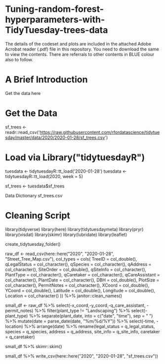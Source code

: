 # Tuning-random-forest-hyperparameters-with-TidyTuesday-trees-data
The details of the codeset and plots are included in the attached Adobe Acrobat reader (.pdf) file in this repository. 
You need to download the same to view the contents. There are referrals to other contents in BLUE colour also to follow.

A Brief Introduction
=====================

Get the data here

# Get the Data

sf_trees <- readr::read_csv('https://raw.githubusercontent.com/rfordatascience/tidytuesday/master/data/2020/2020-01-28/sf_trees.csv')

# Load via Library("tidytuesdayR")

tuesdata <- tidytuesdayR::tt_load('2020-01-28') 
tuesdata <- tidytuesdayR::tt_load(2020, week = 5)


sf_trees <- tuesdata$sf_trees

Data Dictionary
sf_trees.csv


Cleaning Script
=================

library(tidyverse)
library(here)
library(tidytuesdaymeta)
library(pryr)
library(visdat)
library(skimr)
library(lubridate)
library(leaflet)

create_tidytuesday_folder()

raw_df <- read_csv(here::here("2020", "2020-01-28", "Street_Tree_Map.csv"),
                   col_types = 
                   cols(
                     TreeID = col_double(),
                     qLegalStatus = col_character(),
                     qSpecies = col_character(),
                     qAddress = col_character(),
                     SiteOrder = col_double(),
                     qSiteInfo = col_character(),
                     PlantType = col_character(),
                     qCaretaker = col_character(),
                     qCareAssistant = col_character(),
                     PlantDate = col_character(),
                     DBH = col_double(),
                     PlotSize = col_character(),
                     PermitNotes = col_character(),
                     XCoord = col_double(),
                     YCoord = col_double(),
                     Latitude = col_double(),
                     Longitude = col_double(),
                     Location = col_character()
                   )) %>% 
  janitor::clean_names()

small_df <- raw_df %>% 
  select(-x_coord,-y_coord,-q_care_assistant, -permit_notes) %>% 
  filter(plant_type != "Landscaping") %>% 
  select(-plant_type) %>% 
  separate(plant_date, into = c("date", "time"), sep = " ") %>% 
  mutate(date = parse_date(date, "%m/%d/%Y")) %>% 
  select(-time, -location) %>% 
  arrange(date) %>% 
  rename(legal_status = q_legal_status,
         species = q_species,
         address = q_address,
         site_info = q_site_info,
         caretaker = q_caretaker)

small_df %>% skimr::skim()

small_df %>% 
  write_csv(here::here("2020", "2020-01-28", "sf_trees.csv"))
